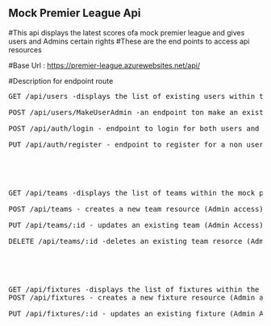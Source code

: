 ## Mock Premier League Api
#This api displays the latest scores ofa mock premier league and gives users and Admins certain rights
#These are the end points to access api resources

#Base Url : https://premier-league.azurewebsites.net/api/

#Description for endpoint route
<pre>
GET /api/users -displays the list of existing users within the application <br>
POST /api/users/MakeUserAdmin -an endpoint ton make an existing user an admin (requires Admin Access) <br>
POST /api/auth/login - endpoint to login for both users and admin (requires username and password in the body of request) <br>
PUT /api/auth/register - endpoint to register for a non user<br><br><br>


GET /api/teams -displays the list of teams within the mock premier league and can be viewed by logged in users and admins<br>
POST /api/teams - creates a new team resource (Admin access)<br>
PUT /api/teams/:id - updates an existing team (Admin Access)<br>
DELETE /api/teams/:id -deletes an existing team resorce (Admin Resource) <br><br><br>


GET /api/fixtures -displays the list of fixtures within the mock premier league and can be viewed by logged in users and admins
POST /api/fixtures - creates a new fixture resource (Admin access)<br>
PUT /api/fixtures/:id - updates an existing fixture (Admin Access)<br>
